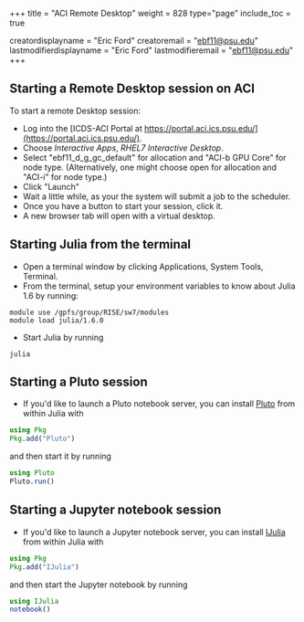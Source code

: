 +++
title = "ACI Remote Desktop"
weight = 828
type="page"
include_toc = true

creatordisplayname = "Eric Ford"
creatoremail = "ebf11@psu.edu"
lastmodifierdisplayname = "Eric Ford"
lastmodifieremail = "ebf11@psu.edu"
+++

## Starting a Remote Desktop session on ACI

To start a remote Desktop session:
- Log into the [ICDS-ACI Portal at https://portal.aci.ics.psu.edu/](https://portal.aci.ics.psu.edu/).
- Choose *Interactive Apps*, *RHEL7 Interactive Desktop*.
- Select "ebf11_d_g_gc_default" for allocation and "ACI-b GPU Core" for node type.  (Alternatively, one might choose open for allocation and "ACI-i" for node type.) 
- Click "Launch"
- Wait a little while, as your the system will submit a job to the scheduler.
- Once you have a button to start your session, click it.
- A new browser tab will open with a virtual desktop.

## Starting Julia from the terminal

- Open a terminal window by clicking Applications, System Tools, Terminal.
- From the terminal, setup your environment variables to know about Julia 1.6 by running: 
```shell
module use /gpfs/group/RISE/sw7/modules
module load julia/1.6.0
```
- Start Julia by running
```shell
julia
```

## Starting a Pluto session

- If you'd like to launch a Pluto notebook server, you can install [Pluto](https://github.com/fonsp/Pluto.jl) from within Julia with
```julia
using Pkg
Pkg.add("Pluto")
```
and then start it by running
```julia
using Pluto
Pluto.run()
```

## Starting a Jupyter notebook session

- If you'd like to launch a Jupyter notebook server, you can install [IJulia](https://github.com/JuliaLang/IJulia.jl) from within Julia with 
```julia
using Pkg
Pkg.add("IJulia")
```
and then start the Jupyter notebook by running
```julia
using IJulia
notebook()
```

